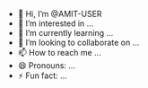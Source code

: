 - 👋 Hi, I’m @AMIT-USER
- 👀 I’m interested in ...
- 🌱 I’m currently learning ...
- 💞️ I’m looking to collaborate on ...
- 📫 How to reach me ...
- 😄 Pronouns: ...
- ⚡ Fun fact: ...

<!---
AMIT-USER/AMIT-USER is a ✨ cute descent guy ✨ repository because its `README.md` (this file) appears on your GitHub profile.
You can click the Preview link to take a look at your changes.
--->
